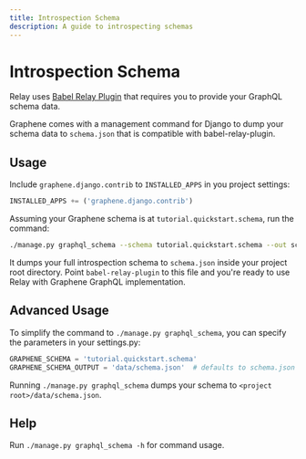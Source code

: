 ```yaml
---
title: Introspection Schema
description: A guide to introspecting schemas
---
```


# Introspection Schema

Relay uses [Babel Relay Plugin](https://facebook.github.io/relay/docs/guides-babel-plugin.html)
that requires you to provide your GraphQL schema data.

Graphene comes with a management command for Django to dump your schema data to
`schema.json` that is compatible with babel-relay-plugin.


## Usage

Include `graphene.django.contrib` to `INSTALLED_APPS` in you project settings:

```python
INSTALLED_APPS += ('graphene.django.contrib')
```

Assuming your Graphene schema is at `tutorial.quickstart.schema`, run the command:

```bash
./manage.py graphql_schema --schema tutorial.quickstart.schema --out schema.json
```

It dumps your full introspection schema to `schema.json` inside your project root
directory. Point `babel-relay-plugin` to this file and you're ready to use Relay
with Graphene GraphQL implementation.


## Advanced Usage

To simplify the command to `./manage.py graphql_schema`, you can specify the
parameters in your settings.py:

```python
GRAPHENE_SCHEMA = 'tutorial.quickstart.schema'
GRAPHENE_SCHEMA_OUTPUT = 'data/schema.json'  # defaults to schema.json
```

Running `./manage.py graphql_schema` dumps your schema to
`<project root>/data/schema.json`.


## Help

Run `./manage.py graphql_schema -h` for command usage.
